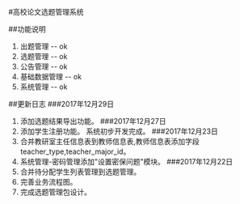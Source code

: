 #高校论文选题管理系统 

##功能说明 
1. 出题管理 --  ok
2. 选题管理 --  ok
3. 公告管理 --  ok
4. 基础数据管理 --  ok
5. 系统管理 --  ok


##更新日志 
###2017年12月29日 
1. 添加选题结果导出功能。
###2017年12月27日 
1. 添加学生注册功能。
系统初步开发完成。
###2017年12月23日 
1. 合并教研室主任信息表到教师信息表,教师信息表添加字段teacher_type,teacher_major_id。
2. 系统管理-密码管理添加"设置密保问题"模块。
###2017年12月22日 
1. 合并待分配学生列表管理到选题管理。
2. 完善业务流程图。
3. 完成选题管理包设计。






